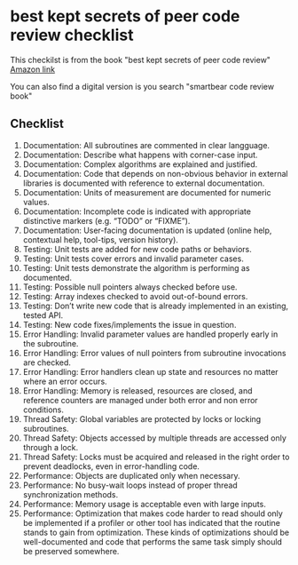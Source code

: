 # best kept secrets of peer code review checklist

This checkilst is from the book "best kept secrets of peer code review" [Amazon link](https://www.amazon.co.uk/Best-Kept-Secrets-Peer-Review/dp/1599160676)

You can also find a digital version is you search "smartbear code review book"

## Checklist 

1. Documentation: All subroutines are commented in clear langguage.
2. Documentation: Describe what happens with corner-case input.
3. Documentation: Complex algorithms are explained and justified.
4. Documentation: Code that depends on non-obvious behavior in external libraries is documented with reference to external documentation.
5. Documentation: Units of measurement are documented for numeric values.
6. Documentation: Incomplete code is indicated with appropriate distinctive markers (e.g. “TODO” or “FIXME”).
7. Documentation: User-facing documentation is updated (online help, contextual help, tool-tips, version history).
8. Testing: Unit tests are added for new code paths or behaviors.
9. Testing: Unit tests cover errors and invalid parameter cases.
10. Testing: Unit tests demonstrate the algorithm is performing as documented.
11. Testing: Possible null pointers always checked before use.
12. Testing: Array indexes checked to avoid out-of-bound errors.
13. Testing: Don’t write new code that is already implemented in an existing, tested API.
14. Testing: New code fixes/implements the issue in question.
15. Error Handling: Invalid parameter values are handled properly early in the subroutine.
16. Error Handling: Error values of null pointers from subroutine invocations are checked.
17. Error Handling: Error handlers clean up state and resources no matter where an error occurs.
18. Error Handling: Memory is released, resources are closed, and reference counters are managed under both error and non error conditions.
19. Thread Safety: Global variables are protected by locks or locking subroutines.
20. Thread Safety: Objects accessed by multiple threads are accessed only through a lock.
21. Thread Safety: Locks must be acquired and released in the right order to prevent deadlocks, even in error-handling code.
22. Performance: Objects are duplicated only when necessary.
23. Performance: No busy-wait loops instead of proper thread synchronization methods.
24. Performance: Memory usage is acceptable even with large inputs.
25. Performance: Optimization that makes code harder to read should only be implemented if a profiler or other tool has indicated that the routine stands to gain from optimization. These kinds of optimizations should be well-documented and code that performs the same task simply should be preserved somewhere.
    
